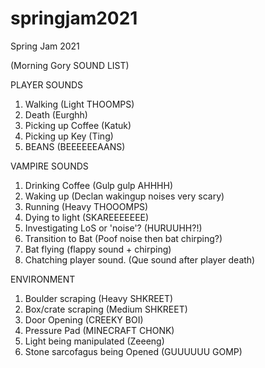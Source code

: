 # springjam2021
Spring Jam 2021


(Morning Gory SOUND LIST)

PLAYER SOUNDS
 
 1. Walking (Light THOOMPS)
 2. Death (Eurghh)
 3. Picking up Coffee (Katuk)
 4. Picking up Key (Ting)
 5. BEANS (BEEEEEEAANS)

VAMPIRE SOUNDS

 1. Drinking Coffee (Gulp gulp AHHHH)
 2. Waking up (Declan wakingup noises very scary)
 3. Running (Heavy THOOOMPS)
 4. Dying to light (SKAREEEEEEE)
 5. Investigating LoS or 'noise'? (HURUUHH?!)
 6. Transition to Bat (Poof noise then bat chirping?)
 7. Bat flying (flappy sound + chirping)
 8. Chatching player sound. (Que sound after player death)

ENVIRONMENT

 1. Boulder scraping (Heavy SHKREET)
 2. Box/crate scraping (Medium SHKREET)
 3. Door Opening (CREEKY BOI)
 4. Pressure Pad (MINECRAFT CHONK)
 5. Light being manipulated (Zeeeng)
 6. Stone sarcofagus being Opened (GUUUUUU GOMP)
